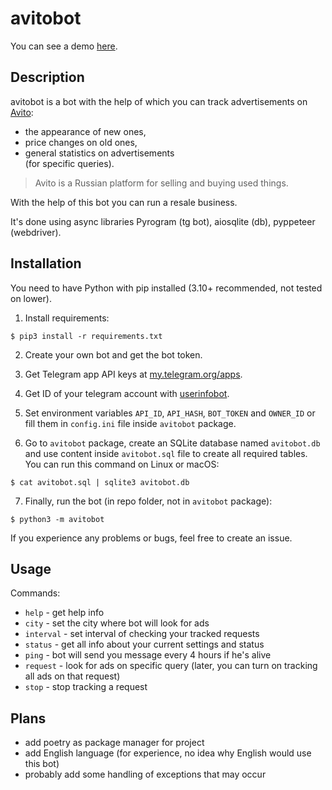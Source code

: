# avitobot
You can see a demo [here](https://j.gifs.com/16vMDj.mp4).
## Description
avitobot is a bot with the help of which you can track advertisements on [Avito](https://www.avito.ru): 
- the appearance of new ones,
- price changes on old ones, 
- general statistics on advertisements \
(for specific queries).
> Avito is a Russian platform for selling and buying used things.

With the help of this bot you can run a resale business.

It's done using async libraries Pyrogram (tg bot), aiosqlite (db), pyppeteer (webdriver).

## Installation
You need to have Python with pip installed (3.10+ recommended, not tested on lower).

1. Install requirements:
```
$ pip3 install -r requirements.txt
```
2. Create your own bot and get the bot token.

3. Get Telegram app API keys at [my.telegram.org/apps](https://my.telegram.org/apps).

4. Get ID of your telegram account with [userinfobot](https://t.me/userinfobot).

5. Set environment variables `API_ID`, `API_HASH`, `BOT_TOKEN` and `OWNER_ID` or
fill them in `config.ini` file inside `avitobot` package.

6. Go to `avitobot` package, create an SQLite database named `avitobot.db` and use content 
inside `avitobot.sql` file to create all required tables. You can run this command on Linux or macOS:
```
$ cat avitobot.sql | sqlite3 avitobot.db
```
7. Finally, run the bot (in repo folder, not in `avitobot` package):
```
$ python3 -m avitobot
```
If you experience any problems or bugs, feel free to create an issue.

## Usage
Commands:
- `help` - get help info
- `city` - set the city where bot will look for ads
- `interval` - set interval of checking your tracked requests
- `status` - get all info about your current settings and status
- `ping` - bot will send you message every 4 hours if he's alive
- `request` - look for ads on specific query (later, you can turn on tracking all ads on that request)
- `stop` - stop tracking a request

## Plans
- add poetry as package manager for project
- add English language (for experience, no idea why English would use this bot)
- probably add some handling of exceptions that may occur
